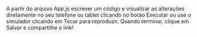 A partir do arquivo App.js escrever um código e visualizar as alterações diretamente no seu telefone ou tablet clicando no botão Executar ou use o simulador clicando em Tocar para reproduzir. Quando terminar, clique em Salvar e compartilhe o link!